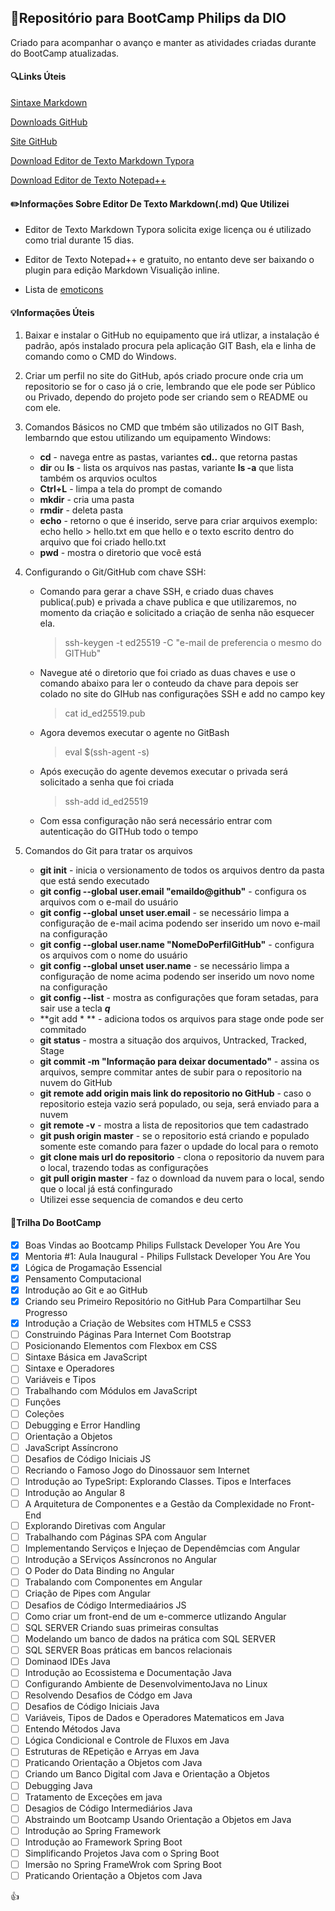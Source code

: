 ## :page_facing_up:Repositório para BootCamp Philips da DIO

Criado para acompanhar o avanço e manter as atividades criadas durante do BootCamp atualizadas.



#### :mag:Links Úteis

[Sintaxe Markdown](https://www.markdownguide.org/basic-synt)

[Downloads GitHub](https://git-scm.com/downloads)

[Site GitHub](https://github.com/)

[Download Editor de Texto Markdown Typora](https://typora.io/)

[Download Editor de Texto Notepad++](https://notepad-plus-plus.org/downloads/)



#### :pencil2:Informações Sobre Editor De Texto Markdown(.md) Que Utilizei

- Editor de Texto Markdown Typora solicita exige licença ou é utilizado como trial durante 15 dias.

- Editor de Texto Notepad++ e gratuito, no entanto deve ser baixando o plugin para edição Markdown Visualição inline.

- Lista de  [emoticons](https://gist.github.com/rxaviers/7360908)

  

#### :bulb:Informações Úteis

1. Baixar e instalar o GitHub no equipamento que irá utlizar, a instalação é padrão, após instalado procura pela aplicação GIT Bash, ela e linha de comando como o CMD do Windows.

2. Criar um perfil no site do GitHub, após criado procure onde cria um repositorio se for o caso já o crie, lembrando que ele pode ser Público ou Privado, dependo do projeto pode ser criando sem o README ou com ele.

3. Comandos Básicos no CMD que tmbém são utilizados no GIT Bash, lembarndo que estou utilizando um equipamento Windows:

   - **cd** - navega entre as pastas, variantes **cd..** que retorna pastas
   - **dir** ou **ls** - lista os arquivos nas pastas, variante **ls -a** que lista também os arquvios ocultos
   - **Ctrl+L** - limpa a tela do prompt de comando
   - **mkdir** - cria uma pasta
   - **rmdir** - deleta pasta
   - **echo** - retorno o que é inserido, serve para criar arquivos exemplo: echo hello > hello.txt em que hello e o texto escrito dentro do arquivo que foi criado hello.txt
   - **pwd** - mostra o diretorio que você está

4. Configurando o Git/GitHub com chave SSH:

   - Comando para gerar a chave SSH, e criado duas chaves publica(.pub) e privada a chave publica e que utilizaremos, no momento da criação e solicitado a criação de senha não esquecer ela.

     > ssh-keygen -t ed25519 -C "e-mail de preferencia o mesmo do GITHub"

   - Navegue até o diretorio que foi criado as duas chaves e use o comando abaixo para ler o conteudo da chave para depois ser colado no site do GIHub nas configurações SSH e add no campo key

     > cat id_ed25519.pub

   - Agora devemos executar o agente no GitBash

     > eval $(ssh-agent -s)

   - Após execução do agente devemos executar o privada será solicitado a senha que foi criada

     > ssh-add id_ed25519

   - Com essa configuração não será necessário  entrar com autenticação do GITHub todo o tempo

5. Comandos do Git para tratar os arquivos

   - **git init** - inicia o versionamento de todos os arquivos dentro da pasta que está sendo executado
   - **git config --global user.email "emaildo@github"** - configura os arquivos com o e-mail do usuário
   - **git config --global unset user.email** - se necessário limpa a configuração de e-mail acima podendo ser inserido um novo e-mail na configuração
   - **git config --global user.name "NomeDoPerfilGitHub"** - configura os arquivos com o nome do usuário
   - **git config --global unset user.name** - se necessário limpa a configuração de nome acima podendo ser inserido um novo nome na configuração
   - **git config --list** - mostra as configurações que foram setadas, para sair use a tecla ***q***
   - **git add * ** - adiciona todos os arquivos para stage onde pode ser commitado
   - **git status** - mostra a situação dos arquivos, Untracked, Tracked, Stage
   - **git commit -m "Informação para deixar documentado"** - assina os arquivos, sempre commitar antes de subir para o repositorio na nuvem do GitHub
   - **git remote add origin mais link do repositorio no GitHub** - caso o repositorio esteja vazio será populado, ou seja, será enviado para a nuvem
   - **git remote -v** - mostra a lista de repositorios que tem cadastrado
   - **git push origin master** - se o repositorio está criando e populado somente este comando para fazer o updade do local para o remoto
   - **git clone mais url do repositorio** - clona o repositorio da nuvem para o local, trazendo todas as configurações
   - **git pull origin master** - faz o download da nuvem para o local, sendo que o local já está confingurado
   - Utilizei esse sequencia de comandos e deu certo



#### :walking:Trilha Do BootCamp

- [x] Boas Vindas ao Bootcamp Philips Fullstack Developer You Are You
- [x] Mentoria #1: Aula Inaugural - Philips Fullstack Developer You Are You
- [x] Lógica de Progamação Essencial
- [x] Pensamento Computacional
- [x] Introdução ao Git e ao GitHub
- [x] Criando seu Primeiro Repositório no GitHub Para Compartilhar Seu Progresso
- [X] Introdução a Criação de Websites com HTML5 e CSS3
- [ ] Construindo Páginas Para Internet Com Bootstrap
- [ ] Posicionando Elementos com Flexbox em CSS
- [ ] Sintaxe Básica em JavaScript
- [ ] Sintaxe e Operadores
- [ ] Variáveis e Tipos
- [ ] Trabalhando com Módulos em JavaScript
- [ ] Funções
- [ ] Coleções
- [ ] Debugging e Error Handling
- [ ] Orientação a Objetos
- [ ] JavaScript Assíncrono
- [ ] Desafios de Código Iniciais  JS
- [ ] Recriando o Famoso Jogo do Dinossauor sem Internet
- [ ] Introdução ao TypeSript: Explorando Classes. Tipos e Interfaces
- [ ] Introdução ao Angular 8
- [ ] A Arquitetura de Componentes e a Gestão da Complexidade no Front-End
- [ ] Explorando Diretivas com Angular
- [ ] Trabalhando com Páginas SPA com Angular
- [ ] Implementando Serviços e Injeçao de Dependêmcias com Angular
- [ ] Introdução a SErviços Assíncronos no Angular
- [ ] O Poder do Data Binding no Angular
- [ ] Trabalando com Componentes em Angular
- [ ] Criação de Pipes com Angular
- [ ] Desafios de Código Intermediaários JS
- [ ] Como criar um front-end de um e-commerce utlizando Angular
- [ ] SQL SERVER Criando suas primeiras consultas
- [ ] Modelando um banco de dados na prática com SQL SERVER
- [ ] SQL SERVER Boas práticas em bancos relacionais
- [ ] Dominaod IDEs Java
- [ ] Introdução ao Ecossistema e Documentação Java
- [ ] Configurando Ambiente de DesenvolvimentoJava no Linux
- [ ] Resolvendo Desafios de Códgo em Java
- [ ] Desafios de Código Iniciais Java
- [ ] Variáveis, Tipos de Dados e Operadores Matematicos em Java
- [ ] Entendo Métodos Java
- [ ] Lógica Condicional e Controle de Fluxos em Java
- [ ] Estruturas de REpetição e Arryas em Java
- [ ] Praticando Orientação a Objetos com Java
- [ ] Criando um Banco Digital com Java e Orientação a Objetos
- [ ] Debugging Java
- [ ] Tratamento de Exceções em java
- [ ] Desagios de Código Intermediários Java
- [ ] Abstraindo um Bootcamp Usando Orientação a Objetos em Java
- [ ] Introdução ao Spring Framework
- [ ] Introdução ao Framework Spring Boot
- [ ] Simplificando Projetos Java com o Spring Boot
- [ ] Imersão no Spring FrameWrok com Spring Boot
- [ ] Praticando Orientação a Objetos com Java

:thumbsup: 

